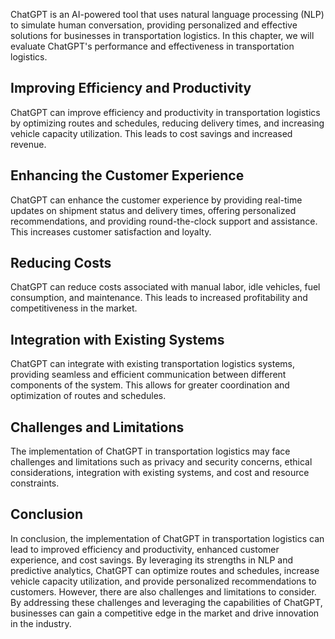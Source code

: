 

ChatGPT is an AI-powered tool that uses natural language processing (NLP) to simulate human conversation, providing personalized and effective solutions for businesses in transportation logistics. In this chapter, we will evaluate ChatGPT's performance and effectiveness in transportation logistics.

Improving Efficiency and Productivity
-------------------------------------

ChatGPT can improve efficiency and productivity in transportation logistics by optimizing routes and schedules, reducing delivery times, and increasing vehicle capacity utilization. This leads to cost savings and increased revenue.

Enhancing the Customer Experience
---------------------------------

ChatGPT can enhance the customer experience by providing real-time updates on shipment status and delivery times, offering personalized recommendations, and providing round-the-clock support and assistance. This increases customer satisfaction and loyalty.

Reducing Costs
--------------

ChatGPT can reduce costs associated with manual labor, idle vehicles, fuel consumption, and maintenance. This leads to increased profitability and competitiveness in the market.

Integration with Existing Systems
---------------------------------

ChatGPT can integrate with existing transportation logistics systems, providing seamless and efficient communication between different components of the system. This allows for greater coordination and optimization of routes and schedules.

Challenges and Limitations
--------------------------

The implementation of ChatGPT in transportation logistics may face challenges and limitations such as privacy and security concerns, ethical considerations, integration with existing systems, and cost and resource constraints.

Conclusion
----------

In conclusion, the implementation of ChatGPT in transportation logistics can lead to improved efficiency and productivity, enhanced customer experience, and cost savings. By leveraging its strengths in NLP and predictive analytics, ChatGPT can optimize routes and schedules, increase vehicle capacity utilization, and provide personalized recommendations to customers. However, there are also challenges and limitations to consider. By addressing these challenges and leveraging the capabilities of ChatGPT, businesses can gain a competitive edge in the market and drive innovation in the industry.
